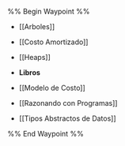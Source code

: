 %% Begin Waypoint %%
- [[Arboles]]
- [[Costo Amortizado]]
- [[Heaps]]
- **Libros**

- [[Modelo de Costo]]
- [[Razonando con Programas]]
- [[Tipos Abstractos de Datos]]

%% End Waypoint %%
